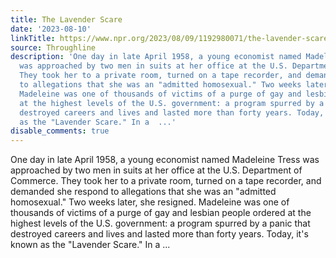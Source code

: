 ```yaml
---
title: The Lavender Scare
date: '2023-08-10'
linkTitle: https://www.npr.org/2023/08/09/1192980071/the-lavender-scare
source: Throughline
description: 'One day in late April 1958, a young economist named Madeleine Tress
  was approached by two men in suits at her office at the U.S. Department of Commerce.
  They took her to a private room, turned on a tape recorder, and demanded she respond
  to allegations that she was an "admitted homosexual." Two weeks later, she resigned.
  Madeleine was one of thousands of victims of a purge of gay and lesbian people ordered
  at the highest levels of the U.S. government: a program spurred by a panic that
  destroyed careers and lives and lasted more than forty years. Today, it''s known
  as the "Lavender Scare." In a  ...'
disable_comments: true
---
```

One day in late April 1958, a young economist named Madeleine Tress was approached by two men in suits at her office at the U.S. Department of Commerce. They took her to a private room, turned on a tape recorder, and demanded she respond to allegations that she was an "admitted homosexual." Two weeks later, she resigned. Madeleine was one of thousands of victims of a purge of gay and lesbian people ordered at the highest levels of the U.S. government: a program spurred by a panic that destroyed careers and lives and lasted more than forty years. Today, it's known as the "Lavender Scare." In a  ...